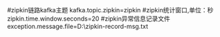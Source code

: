 #zipkin链路kafka主题
kafka.topic.zipkin=zipkin
#zipkin统计窗口,单位：秒
zipkin.time.window.seconds=20
#zipkin异常信息记录文件
exception.message.file=D:\\zipkin-record-msg.txt
